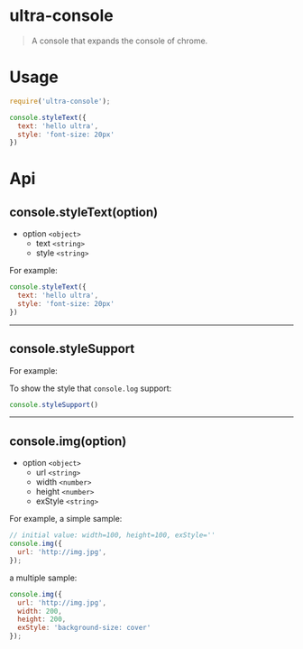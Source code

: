 # ultra-console
> A console that expands the console of chrome.

# Usage
```javascript
require('ultra-console');

console.styleText({
  text: 'hello ultra',
  style: 'font-size: 20px'
})
```

# Api

## console.styleText(option)
- option `<object>`
  - text `<string>`
  - style `<string>`

For example:

```javascript
console.styleText({
  text: 'hello ultra',
  style: 'font-size: 20px'
})
```  

---  

## console.styleSupport

For example:

To show the style that `console.log` support:

```javascript
console.styleSupport()
```

---  

## console.img(option)
- option `<object>`
  - url `<string>`
  - width `<number>`
  - height `<number>`
  - exStyle `<string>`

For example, a simple sample:

```javascript
// initial value: width=100, height=100, exStyle=''
console.img({
  url: 'http://img.jpg',
});
```

a multiple sample:

```javascript
console.img({
  url: 'http://img.jpg',
  width: 200,
  height: 200,
  exStyle: 'background-size: cover'
});
```